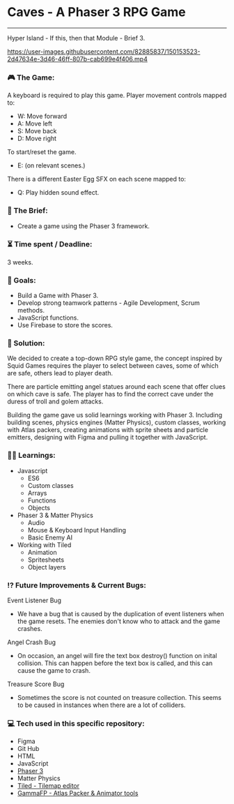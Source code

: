 # Caves - A Phaser 3 RPG Game

---

Hyper Island - If this, then that Module - Brief 3.

https://user-images.githubusercontent.com/82885837/150153523-2d47634e-3d46-46ff-807b-cab699e4f406.mp4

### :video_game: The Game:

A keyboard is required to play this game. Player movement controls mapped to:

-   W: Move forward
-   A: Move left
-   S: Move back
-   D: Move right

To start/reset the game.

-   E: (on relevant scenes.)

There is a different Easter Egg SFX on each scene mapped to:

-   Q: Play hidden sound effect.

### :open_file_folder: The Brief:

-   Create a game using the Phaser 3 framework.

### :hourglass_flowing_sand: Time spent / Deadline:

3 weeks.

### :dart: Goals:

-   Build a Game with Phaser 3.
-   Develop strong teamwork patterns - Agile Development, Scrum methods.
-   JavaScript functions.
-   Use Firebase to store the scores.

### :mechanical_arm: Solution:

We decided to create a top-down RPG style game, the concept inspired by Squid Games requires the player to select between caves, some of which are safe, others lead to player death.

There are particle emitting angel statues around each scene that offer clues on which cave is safe. The player has to find the correct cave under the duress of troll and golem attacks.

Building the game gave us solid learnings working with Phaser 3. Including building scenes, physics engines (Matter Physics), custom classes, working with Atlas packers, creating animations with sprite sheets and particle emitters, designing with Figma and pulling it together with JavaScript.

### :man_student: Learnings:

-   Javascript
    -   ES6
    -   Custom classes
    -   Arrays
    -   Functions
    -   Objects
-   Phaser 3 & Matter Physics
    -   Audio
    -   Mouse & Keyboard Input Handling
    -   Basic Enemy AI
-   Working with Tiled
    -   Animation
    -   Spritesheets
    -   Object layers

### :interrobang: Future Improvements & Current Bugs:

Event Listener Bug

-   We have a bug that is caused by the duplication of event listeners when the game resets. The enemies don't know who to attack and the game crashes.

Angel Crash Bug

-   On occasion, an angel will fire the text box destroy() function on inital collision. This can happen before the text box is called, and this can cause the game to crash.

Treasure Score Bug

-   Sometimes the score is not counted on treasure collection. This seems to be caused in instances when there are a lot of colliders.

### :computer: Tech used in this specific repository:

-   Figma
-   Git Hub
-   HTML
-   JavaScript
-   [Phaser 3](https://phaser.io/phaser3)
-   Matter Physics
-   [Tiled - Tilemap editor](https://www.mapeditor.org/)
-   [GammaFP - Atlas Packer & Animator tools](https://gammafp.com/tools)
